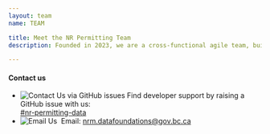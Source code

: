 ```yaml
---
layout: team
name: TEAM

title: Meet the NR Permitting Team
description: Founded in 2023, we are a cross-functional agile team, building on the work done by former and external contributors. Our team focuses on modernizing existing permitting practices with the ultimate goal of being able to effectively track permitting times for various processes within the province.​<br /><br />.

---
```


<h4>Contact us</h4>
<ul>
    <li>
        <img src="{{ site.baseurl }}/assets/images/rocketchat-brands.svg" alt="Contact Us via GitHub issues" />
        <span>
            Find developer support by raising a GitHub issue with us:<br />
            <a href="https://github.com/bcgov/nr-permitting-data-spec/issues" target="_blank">#nr-permitting-data</a>
        </span>
    </li>
    <li>
        <img src="{{ site.baseurl }}/assets/images/email.svg" alt="Email Us" />
        <span>
            &nbsp;Email: <a href="mailto:nrm.datafoundations@gov.bc.ca">nrm.datafoundations@gov.bc.ca</a>
        </span>
    </li>
</ul>

